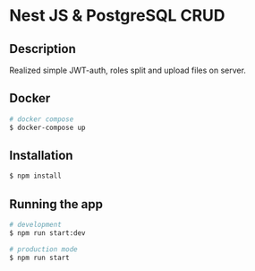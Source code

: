 # Nest JS & PostgreSQL CRUD

## Description

Realized simple JWT-auth, roles split and upload files on server.

## Docker

```bash
# docker compose
$ docker-compose up
```

## Installation

```bash
$ npm install
```

## Running the app

```bash
# development
$ npm run start:dev

# production mode
$ npm run start
```
